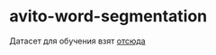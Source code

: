 # avito-word-segmentation

Датасет для обучения взят [отсюда](https://www.kaggle.com/competitions/avito-category-prediction/data?select=test.csv)

